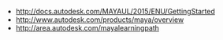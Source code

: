 
* http://docs.autodesk.com/MAYAUL/2015/ENU/GettingStarted
* http://www.autodesk.com/products/maya/overview
* http://area.autodesk.com/mayalearningpath
